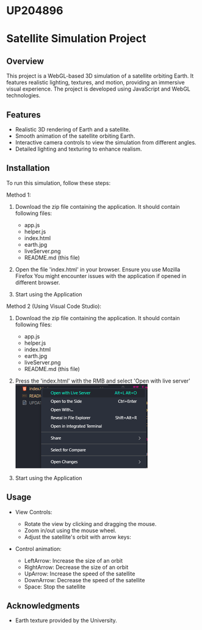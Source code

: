 # UP204896

# Satellite Simulation Project

## Overview

This project is a WebGL-based 3D simulation of a satellite orbiting Earth. It features realistic lighting, textures, and motion, providing an immersive visual experience. The project is developed using JavaScript and WebGL technologies.

## Features

- Realistic 3D rendering of Earth and a satellite.
- Smooth animation of the satellite orbiting Earth.
- Interactive camera controls to view the simulation from different angles.
- Detailed lighting and texturing to enhance realism.

## Installation

To run this simulation, follow these steps:

Method 1:

1. Download the zip file containing the application. It should contain following files:
   - app.js
   - helper.js
   - index.html
   - earth.jpg
   - liveServer.png
   - README.md (this file)
2. Open the file 'index.html' in your browser. Ensure you use Mozilla Firefox
   You might encounter issues with the application if opened in different browser.

3. Start using the Application

Method 2 (Using Visual Code Studio):

1. Download the zip file containing the application. It should contain following files:

   - app.js
   - helper.js
   - index.html
   - earth.jpg
   - liveServer.png
   - README.md (this file)

2. Press the 'index.html' with the RMB and select 'Open with live server'
   ![Open live server](liveServer.png)

3. Start using the Application

## Usage

- View Controls:

  - Rotate the view by clicking and dragging the mouse.
  - Zoom in/out using the mouse wheel.
  - Adjust the satellite's orbit with arrow keys:

- Control animation:
  - LeftArrow: Increase the size of an orbit
  - RightArrow: Decrease the size of an orbit
  - UpArrow: Increase the speed of the satellite
  - DownArrow: Decrease the speed of the satellite
  - Space: Stop the satellite

## Acknowledgments

- Earth texture provided by the University.
